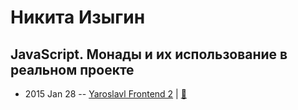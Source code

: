 # Никита Изыгин

## JavaScript. Монады и их использование в реальном проекте
- 2015 Jan 28 -- [Yaroslavl Frontend 2](https://youtu.be/ErgssKXVsUw)  | [:notebook:](https://www.slideshare.net/calacitizen/monads-43507724)  
